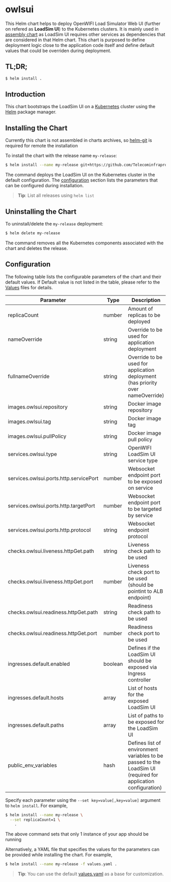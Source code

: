 # owlsui

This Helm chart helps to deploy OpenWIFI Load Simulator Web UI (further on refered as __LoadSim UI__) to the Kubernetes clusters. It is mainly used in [assembly chart](https://github.com/Telecominfraproject/wlan-cloud-ucentral-deploy/tree/main/chart) as LoadSim UI requires other services as dependencies that are considered in that Helm chart. This chart is purposed to define deployment logic close to the application code itself and define default values that could be overriden during deployment.


## TL;DR;

```bash
$ helm install .
```

## Introduction

This chart bootstraps the LoadSim UI on a [Kubernetes](http://kubernetes.io) cluster using the [Helm](https://helm.sh) package manager.

## Installing the Chart

Currently this chart is not assembled in charts archives, so [helm-git](https://github.com/aslafy-z/helm-git) is required for remote the installation

To install the chart with the release name `my-release`:

```bash
$ helm install --name my-release git+https://github.com/Telecominfraproject/wlan-cloud-ucentralgw-ui@helm/owlsui-0.1.0.tgz?ref=main
```

The command deploys the LoadSim UI on the Kubernetes cluster in the default configuration. The [configuration](#configuration) section lists the parameters that can be configured during installation.

> **Tip**: List all releases using `helm list`

## Uninstalling the Chart

To uninstall/delete the `my-release` deployment:

```bash
$ helm delete my-release
```

The command removes all the Kubernetes components associated with the chart and deletes the release.

## Configuration

The following table lists the configurable parameters of the chart and their default values. If Default value is not listed in the table, please refer to the [Values](values.yaml) files for details.

| Parameter | Type | Description | Default |
|-----------|------|-------------|---------|
| replicaCount | number | Amount of replicas to be deployed | `1` |
| nameOverride | string | Override to be used for application deployment |  |
| fullnameOverride | string | Override to be used for application deployment (has priority over nameOverride) |  |
| images.owlsui.repository | string | Docker image repository |  |
| images.owlsui.tag | string | Docker image tag | `'master'` |
| images.owlsui.pullPolicy | string | Docker image pull policy | `'Always'` |
| services.owlsui.type | string | OpenWIFI LoadSim UI service type | `'ClusterIP'` |
| services.owlsui.ports.http.servicePort | number | Websocket endpoint port to be exposed on service | `80` |
| services.owlsui.ports.http.targetPort | number | Websocket endpoint port to be targeted by service | `80` |
| services.owlsui.ports.http.protocol | string | Websocket endpoint protocol | `'TCP'` |
| checks.owlsui.liveness.httpGet.path | string | Liveness check path to be used | `'/'` |
| checks.owlsui.liveness.httpGet.port | number | Liveness check port to be used (should be pointint to ALB endpoint) | `http` |
| checks.owlsui.readiness.httpGet.path | string | Readiness check path to be used | `'/'` |
| checks.owlsui.readiness.httpGet.port | number | Readiness check port to be used | `http` |
| ingresses.default.enabled | boolean | Defines if the LoadSim UI should be exposed via Ingress controller | `False` |
| ingresses.default.hosts | array | List of hosts for the exposed LoadSim UI |  |
| ingresses.default.paths | array | List of paths to be exposed for the LoadSim UI |  |
| public_env_variables | hash | Defines list of environment variables to be passed to the LoadSim UI (required for application configuration) | |


Specify each parameter using the `--set key=value[,key=value]` argument to `helm install`. For example,

```bash
$ helm install --name my-release \
  --set replicaCount=1 \
    .
```

The above command sets that only 1 instance of your app should be running

Alternatively, a YAML file that specifies the values for the parameters can be provided while installing the chart. For example,

```bash
$ helm install --name my-release -f values.yaml .
```

> **Tip**: You can use the default [values.yaml](values.yaml) as a base for customization.
